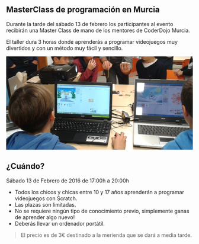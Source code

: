 ## MasterClass de programación en Murcia

Durante la tarde del sábado 13 de febrero los participantes al evento recibirán una Master Class de mano de los mentores de CoderDojo Murcia.

El taller dura 3 horas donde aprenderás a programar videojuegos muy divertidos y con un método muy fácil y sencillo.

![](img/1.png)

## ¿Cuándo?

Sábado 13 de Febrero de 2016 de 17:00h a 20:00h

- Todos los chicos y chicas entre 10 y 17 años aprenderán a programar videojuegos con Scratch.
- Las plazas son limitadas.
- No se requiere ningún tipo de conocimiento previo, simplemente ganas de aprender algo nuevo!
- Deberás llevar un ordenador portátil.

> El precio es de 3€ destinado a la merienda que se dará a media tarde.

